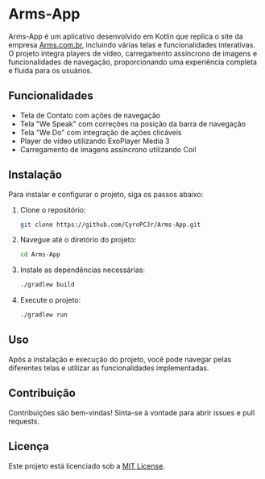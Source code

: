 # Arms-App

Arms-App é um aplicativo desenvolvido em Kotlin que replica o site da empresa [Arms.com.br](https://arms.com.br/), incluindo várias telas e funcionalidades interativas. O projeto integra players de vídeo, carregamento assíncrono de imagens e funcionalidades de navegação, proporcionando uma experiência completa e fluida para os usuários.

## Funcionalidades

- Tela de Contato com ações de navegação
- Tela "We Speak" com correções na posição da barra de navegação
- Tela "We Do" com integração de ações clicáveis
- Player de vídeo utilizando ExoPlayer Media 3
- Carregamento de imagens assíncrono utilizando Coil

## Instalação

Para instalar e configurar o projeto, siga os passos abaixo:

1. Clone o repositório:
    ```bash
    git clone https://github.com/CyroPCJr/Arms-App.git
    ```

2. Navegue até o diretório do projeto:
    ```bash
    cd Arms-App
    ```

3. Instale as dependências necessárias:
    ```bash
    ./gradlew build
    ```

4. Execute o projeto:
    ```bash
    ./gradlew run
    ```

## Uso

Após a instalação e execução do projeto, você pode navegar pelas diferentes telas e utilizar as funcionalidades implementadas.

## Contribuição

Contribuições são bem-vindas! Sinta-se à vontade para abrir issues e pull requests.

## Licença

Este projeto está licenciado sob a [MIT License](LICENSE).

